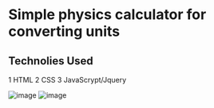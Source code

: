 # Simple physics calculator for converting units

## Technolies Used
1 HTML
2 CSS
3 JavaScrypt/Jquery

![image](https://github.com/AvtoTheThird/eleqtrooba/assets/101639573/9f1d206f-efd2-49a2-95f9-4f722cfa4f75)
![image](https://github.com/AvtoTheThird/eleqtrooba/assets/101639573/b02f5a29-4fec-4dba-a7ea-92dfd36a3c48)
